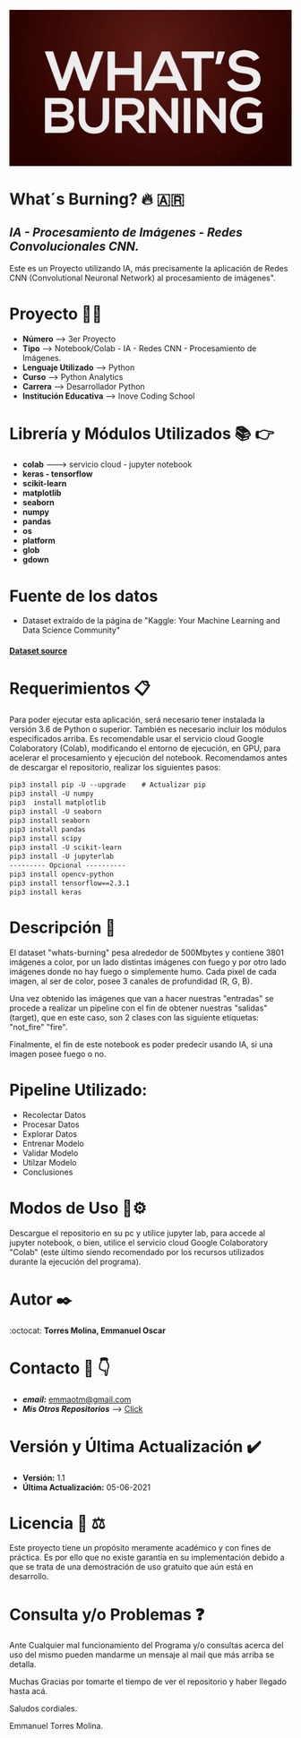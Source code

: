 ![logotipo](./whats_burning.jpg)
# **What´s Burning?** 🔥 🇦🇷
 ## *IA - Procesamiento de Imágenes - Redes Convolucionales CNN.* 
 Este es un Proyecto utilizando IA, más precisamente la aplicación de Redes CNN (Convolutional Neuronal Network) al procesamiento de imágenes".
 
 
# **Proyecto** :technologist:
 - **Número** --> 3er Proyecto
 - **Tipo** --> Notebook/Colab - IA - Redes CNN - Procesamiento de Imágenes.
 - **Lenguaje Utilizado** --> Python
 - **Curso** --> Python Analytics 
 - **Carrera** --> Desarrollador Python
 - **Institución Educativa** --> Inove Coding School
 
 
 # **Librería y Módulos Utilizados** :books: :point_right:
 - **colab** ---> servicio cloud - jupyter notebook
 - **keras - tensorflow**
 - **scikit-learn**
 - **matplotlib**
 - **seaborn**
 - **numpy**
 - **pandas**
 - **os**
 - **platform**
 - **glob**
 - **gdown**
 
 
 # **Fuente de los datos**
 - Dataset extraído de la página de "Kaggle: Your Machine Learning and Data Science Community"

<a href="https://www.kaggle.com/escofresco/whats-burning"><h4>Dataset source</h4></a>
 
 
 # **Requerimientos** 📋
Para poder ejecutar esta aplicación, será necesario tener instalada la versión 3.6 de Python o superior. También es necesario incluir los módulos especificados arriba.
Es recomendable usar el servicio cloud Google Colaboratory (Colab), modificando el entorno de ejecución, en GPU, para acelerar el procesamiento y ejecución del notebook.
Recomendamos antes de descargar el repositorio, realizar los siguientes pasos:

```
pip3 install pip -U --upgrade    # Actualizar pip
pip3 install -U numpy 
pip3  install matplotlib
pip3 install -U seaborn
pip3 install seaborn
pip3 install pandas
pip3 install scipy
pip3 install -U scikit-learn
pip3 install -U jupyterlab
--------- Opcional ----------
pip3 install opencv-python
pip3 install tensorflow==2.3.1
pip3 install keras
```
 
 
 # **Descripción** :page_facing_up:
El dataset "whats-burning" pesa alrededor de 500Mbytes y contiene 3801 imágenes a color, por un lado distintas imágenes con fuego y por otro lado imágenes donde no hay fuego o simplemente humo. Cada pixel de cada imagen, al ser de color, posee 3 canales de profundidad (R, G, B).

Una vez obtenido las imágenes que van a hacer nuestras "entradas" se procede a realizar un pipeline con el fin de obtener nuestras "salidas" (target), que en este caso, son 2 clases con las siguiente etiquetas: "not_fire" "fire".

Finalmente, el fin de este notebook es poder predecir usando IA, si una imagen posee fuego o no.


# **Pipeline Utilizado:**

- Recolectar Datos
- Procesar Datos
- Explorar Datos
- Entrenar Modelo
- Validar Modelo
- Utilzar Modelo
- Conclusiones

 
 # **Modos de Uso** 🔧⚙️
Descargue el repositorio en su pc y utilice jupyter lab, para accede al jupyter notebook, o bien, utilice el servicio cloud Google Colaboratory "Colab" (este último siendo recomendado por los recursos utilizados durante la ejecución del programa).
 
 
# **Autor** ✒️
:octocat: **Torres Molina, Emmanuel Oscar** 
 
 
# **Contacto** :e-mail: :point_down:
 - ***email:*** emmaotm@gmail.com
 - ***Mis Otros Repositorios*** --> [Click](https://github.com/eotorresmolina?tab=repositories)
 

# **Versión y Última Actualización** :heavy_check_mark:
 - **Versión:** 1.1
 - **Última Actualización:** 05-06-2021


# **Licencia** 📄 :balance_scale:
Este proyecto tiene un propósito meramente académico y con fines de práctica. Es por ello que no existe garantía en su implementación debido a que se trata de una demostración de uso gratuito que aún está en desarrollo. 


# **Consulta y/o Problemas** :question:
  Ante Cualquier mal funcionamiento del Programa y/o consultas acerca del uso del mismo pueden mandarme un mensaje al mail que más arriba se detalla.
  
  Muchas Gracias por tomarte el tiempo de ver el repositorio y haber llegado hasta acá.
  
  Saludos cordiales.
  
  Emmanuel Torres Molina.
